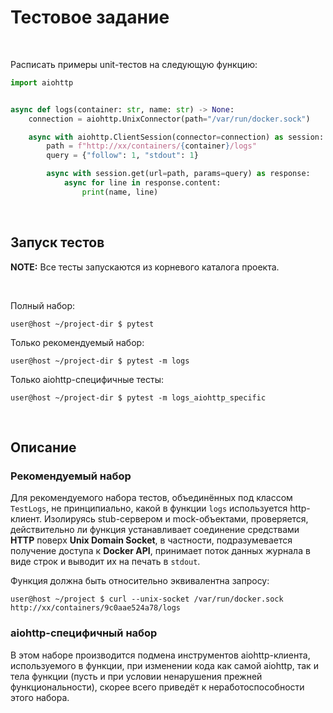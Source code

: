 # Тестовое задание

<br>

Расписать примеры unit-тестов на следующую функцию:
```python
import aiohttp


async def logs(container: str, name: str) -> None:
    connection = aiohttp.UnixConnector(path="/var/run/docker.sock")

    async with aiohttp.ClientSession(connector=connection) as session:
        path = f"http://xx/containers/{container}/logs"
        query = {"follow": 1, "stdout": 1}

        async with session.get(url=path, params=query) as response:
            async for line in response.content:
                print(name, line)

```

<br>

## Запуск тестов

**NOTE:** Все тесты запускаются из корневого каталога проекта.

<br>

Полный набор:
```shell
user@host ~/project-dir $ pytest
```
Только рекомендуемый набор:
```shell
user@host ~/project-dir $ pytest -m logs
```

Только aiohttp-специфичные тесты:
```shell
user@host ~/project-dir $ pytest -m logs_aiohttp_specific
```

<br>

## Описание

### Рекомендуемый набор

Для рекомендуемого набора тестов, объединённых под классом `TestLogs`, не принципиально, какой в функции `logs` используется http-клиент. Изолируясь stub-сервером и mock-объектами, проверяется, действительно ли функция устанавливает соединение средствами **HTTP** поверх **Unix Domain Socket**, в частности, подразумевается получение доступа к **Docker API**, принимает поток данных журнала в виде строк и выводит их на печать в `stdout`.

Функция должна быть относительно эквивалентна запросу:
```shell
user@host ~/project $ curl --unix-socket /var/run/docker.sock http://xx/containers/9c0aae524a78/logs
```

### aiohttp-специфичный набор

В этом наборе производится подмена инструментов aiohttp-клиента, используемого в функции, при изменении кода как самой aiohttp, так и тела функции (пусть и при условии ненарушения прежней функциональности), скорее всего приведёт к неработоспособности этого набора.
